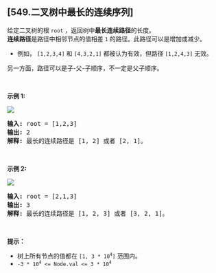 ## [549.二叉树中最长的连续序列]
<p>给定二叉树的根&nbsp;<code>root</code>&nbsp;，返回树中<strong>最长连续路径</strong>的长度。<br />
<strong>连续路径</strong>是路径中相邻节点的值相差 <code>1</code> 的路径。此路径可以是增加或减少。</p>

<ul>
	<li>例如，&nbsp;<code>[1,2,3,4]</code> 和 <code>[4,3,2,1]</code> 都被认为有效，但路径 <code>[1,2,4,3]</code> 无效。</li>
</ul>

<p>另一方面，路径可以是子-父-子顺序，不一定是父子顺序。</p>

<p>&nbsp;</p>

<p><strong>示例 1:</strong></p>

<p><img src="https://assets.leetcode.com/uploads/2021/03/14/consec2-1-tree.jpg" /></p>

<pre>
<strong>输入: </strong>root = [1,2,3]
<strong>输出:</strong> 2
<strong>解释:</strong> 最长的连续路径是 [1, 2] 或者 [2, 1]。
</pre>

<p>&nbsp;</p>

<p><strong>示例 2:</strong></p>

<p><img src="https://assets.leetcode.com/uploads/2021/03/14/consec2-2-tree.jpg" /></p>

<pre>
<strong>输入: </strong>root = [2,1,3]
<strong>输出:</strong> 3
<strong>解释:</strong> 最长的连续路径是 [1, 2, 3] 或者 [3, 2, 1]。
</pre>

<p>&nbsp;</p>

<p><strong>提示：</strong></p>

<ul>
	<li>树上所有节点的值都在&nbsp;<code>[1, 3 * 10<sup>4</sup>]</code>&nbsp;范围内。</li>
	<li><code>-3 * 10<sup>4</sup>&nbsp;&lt;= Node.val &lt;= 3 * 10<sup>4</sup></code></li>
</ul>
